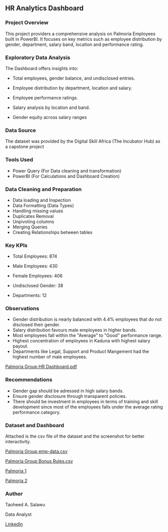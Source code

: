 ## HR Analytics Dashboard

### Project Overview
 
 This project providers a comprehensive analysis on Palmoria Employees built in PowerBI. It focuses on key metrics such as employee distribution by gender, department, salary band, location and performance rating.

### Exploratory Data Analysis

The Dashboard offers insights into: 

- Total employees, gender balance, and undisclosed entries.

- Employee distribution by department, location and salary.

- Employee performance ratings.

- Salary analysis by location and band.

- Gender equity across salary ranges

### Data Source

The dataset was provided by the Digital Skill Africa (The Incubator Hub) as a capstone project

### Tools Used

- Power Query (For Data cleaning and transformation)
- PowerBI (For Calculations and Dashboard Creation)


### Data Cleaning and Preparation

- Data loading and Inspection
- Data Formatting (Data Types)
- Handling missing values
- Duplicates Removal
- Unpivoting columns
- Merging Queries
- Creating Relationships between tables

### Key KPIs


- Total Employees: 874

- Male Employees: 430

- Female Employees: 406

- Undisclosed Gender: 38

- Departments: 12


### Observations

- Gender distribution is nearly balanced with 4.4% employees that do not disclosed their gender.
- Salary distribution favours male employees in higher bands.
- Most employees fall within the "Average" to "Good" performance range.
- Highest concentration of employees in Kaduna with highest salary payout.
- Departments like Legal, Support and Product Mangement had the highest number of male employees.


[Palmoria Group HR Dashboard.pdf](https://github.com/user-attachments/files/21067643/Palmoria.Group.HR.Dashboard.pdf)


### Recommendations

- Gender gap should be adressed in high salary bands.
- Ensure gender disclosure through transparent policies.
- There should be investment in employees in terms of training and skill development since most of the employees falls under the average rating performance category.

### Dataset and Dashboard

Attached is the csv file of the dataset and the screenshot for better interactivity.

[Palmoria Group emp-data.csv](https://github.com/user-attachments/files/21068593/Palmoria.Group.emp-data.csv)

[Palmoria Group Bonus Rules.csv](https://github.com/user-attachments/files/21068591/Palmoria.Group.Bonus.Rules.csv)

[Palmoria 1](https://github.com/user-attachments/assets/287e0254-8bd7-4701-8c1c-241e6f491790)

[Palmoria 2](https://github.com/user-attachments/assets/bb0ec0ac-2ff1-46f5-a480-e9479ff673af)


### Author
Taoheed A. Salawu

Data Analyst

[LinkedIn](www.linkedin.com/in/taoheed-a-salawu-b2ab42187)

